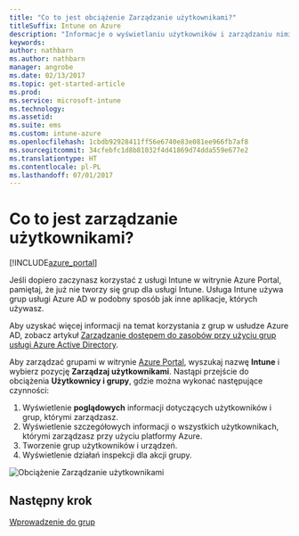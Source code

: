 ```yaml
---
title: "Co to jest obciążenie Zarządzanie użytkownikami?"
titleSuffix: Intune on Azure
description: "Informacje o wyświetlaniu użytkowników i zarządzaniu nimi przy użyciu programu Microsoft Intune i platformy Azure."
keywords: 
author: nathbarn
ms.author: nathbarn
manager: angrobe
ms.date: 02/13/2017
ms.topic: get-started-article
ms.prod: 
ms.service: microsoft-intune
ms.technology: 
ms.assetid: 
ms.suite: ems
ms.custom: intune-azure
ms.openlocfilehash: 1cbdb92928411ff56e6740e83e081ee966fb7af8
ms.sourcegitcommit: 34cfebfc1d8b81032f4d41869d74dda559e677e2
ms.translationtype: HT
ms.contentlocale: pl-PL
ms.lasthandoff: 07/01/2017
---
```

# <a name="what-is-user-management"></a>Co to jest zarządzanie użytkownikami?


[!INCLUDE[azure_portal](./includes/azure_portal.md)]

Jeśli dopiero zaczynasz korzystać z usługi Intune w witrynie Azure Portal, pamiętaj, że już nie tworzy się grup dla usługi Intune. Usługa Intune używa grup usługi Azure AD w podobny sposób jak inne aplikacje, których używasz.

Aby uzyskać więcej informacji na temat korzystania z grup w usłudze Azure AD, zobacz artykuł [Zarządzanie dostępem do zasobów przy użyciu grup usługi Azure Active Directory](https://docs.microsoft.com/azure/active-directory/active-directory-manage-groups).

Aby zarządzać grupami w witrynie [Azure Portal](https://portal.azure.com), wyszukaj nazwę **Intune** i wybierz pozycję **Zarządzaj użytkownikami**. Nastąpi przejście do obciążenia **Użytkownicy i grupy**, gdzie można wykonać następujące czynności:

1. Wyświetlenie **poglądowych** informacji dotyczących użytkowników i grup, którymi zarządzasz.
2. Wyświetlenie szczegółowych informacji o wszystkich użytkownikach, którymi zarządzasz przy użyciu platformy Azure.
3. Tworzenie grup użytkowników i urządzeń.
4. Wyświetlenie działań inspekcji dla akcji grupy.

![Obciążenie Zarządzanie użytkownikami](./media/manage-users.png)


## <a name="next-step"></a>Następny krok

[Wprowadzenie do grup](groups-get-started.md)
